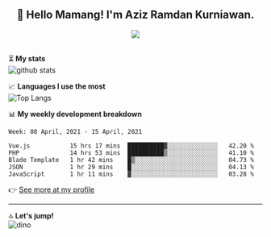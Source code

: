 <h2 align="center">👋 Hello Mamang! I'm Aziz Ramdan Kurniawan.</h2>  
<p align="center">
  <img src="https://komarev.com/ghpvc/?username=azizramdan"> <br><br>
</p>
    
⏳ **My stats**  
![github stats](https://github-readme-stats.vercel.app/api?username=azizramdan&show_icons=true&count_private=true&title_color=000&hide_border=true&hide_title=true)  

📈 **Languages I use the most**  
![Top Langs](https://github-readme-stats.vercel.app/api/top-langs/?username=azizramdan&layout=compact&langs_count=6&hide=tsql&hide_border=true&hide_title=true&exclude_repo=Futsal-Go,Futsal-Go-Admin,Sistem-Informasi-Sensus-Harian-Rawat-Inap)  

📊 **My weekly development breakdown**
<!--START_SECTION:waka-->
```text
Week: 08 April, 2021 - 15 April, 2021

Vue.js           15 hrs 17 mins  ██████████▓░░░░░░░░░░░░░░   42.20 % 
PHP              14 hrs 53 mins  ██████████▒░░░░░░░░░░░░░░   41.10 % 
Blade Template   1 hr 42 mins    █▒░░░░░░░░░░░░░░░░░░░░░░░   04.73 % 
JSON             1 hr 29 mins    █░░░░░░░░░░░░░░░░░░░░░░░░   04.13 % 
JavaScript       1 hr 11 mins    ▓░░░░░░░░░░░░░░░░░░░░░░░░   03.28 % 
```
<!--END_SECTION:waka-->
👉 [See more at my profile](https://wakatime.com/@azizramdan)
***
🔝 **Let's jump!**  
![dino](https://raw.githubusercontent.com/azizramdan/azizramdan/master/dino.gif)  
